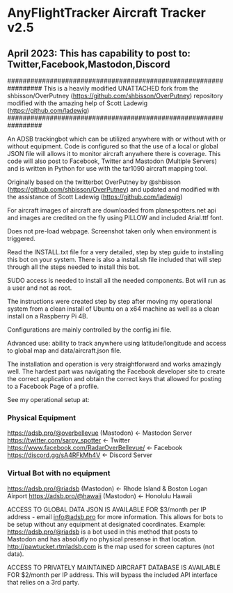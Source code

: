 # AnyFlightTracker Aircraft Tracker v2.5

April 2023: This has capability to post to: Twitter,Facebook,Mastodon,Discord
----------------------------------------------------------------
#################################################################
This is a heavily modified UNATTACHED fork from the
shbisson/OverPutney (https://github.com/shbisson/OverPutney)
repository modified with the amazing help of Scott Ladewig
(https://github.com/ladewig)
#################################################################

An ADSB trackingbot which can be utilized anywhere with or without with or without equipment. 
Code is configured so that the use of a local or global JSON file will allows it to monitor
aircraft anywhere there is coverage. This code will also post to Facebook, Twitter and 
Mastodon (Multiple Servers) and is  written in Python for use with the tar1090 aircraft mapping 
tool.

Originally based on the twitterbot OverPutney by @shbisson 
(https://github.com/shbisson/OverPutney) and updated and modified with the assistance of 
Scott Ladewig (https://github.com/ladewig)

For aircraft images of aircraft are downloaded from planespotters.net api and images are credited 
on the fly using PILLOW and included Arial.ttf font.

Does not pre-load webpage. Screenshot taken only when environment is triggered.

Read the INSTALL.txt file for a very detailed, step by step guide to installing this bot on your system. 
There is also a install.sh file included that will step through all the steps needed to install this bot.

SUDO access is needed to install all the needed components. Bot will run as a user and not as root. 

The instructions were created step by step after moving my operational system from a clean install of Ubuntu 
on a x64 machine as well as a clean install on a Raspberry Pi 4B.

Configurations are mainly controlled by the config.ini file.

Advanced use: ability to track anywhere using latitude/longitude and access to global map and data/aircraft.json file. 

The installation and operation is very straightforward and works amazingly well. The hardest part was navigating the Facebook developer site to create the correct application and obtain the correct keys that allowed for posting to a Facebook Page of a profile.

See my operational setup at:

### Physical Equipment ###
  https://adsb.pro/@overbellevue (Mastodon)  <- Mastodon Server
  https://twitter.com/sarpy_spotter  <- Twitter
  https://www.facebook.com/RadarOverBellevue/  <- Facebook
  https://discord.gg/sA4RFkMh4V <- Discord Server

### Virtual Bot with no equipment ####
  https://adsb.pro/@riadsb  (Mastodon) <- Rhode Island & Boston Logan Airport
  https://adsb.pro/@hawaii  (Mastodon) <- Honolulu Hawaii

ACCESS TO GLOBAL DATA JSON IS AVAILABLE FOR $3/month per IP address - email info@adsb.pro for more information. This allows for bots to be setup without any equipment
at designated coordinates. Example:  https://adsb.pro/@riadsb is a bot used in this method that posts to Mastodon and has absolutly no physical
presense in that location. http://pawtucket.rtmladsb.com is the map used for screen captures (not data).

ACCESS TO PRIVATELY MAINTAINED AIRCRAFT DATABASE IS AVAILABLE FOR $2/month per IP address. This will bypass the included API interface that relies on a 3rd party.

